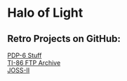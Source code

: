 # Halo of Light
## Retro Projects on GitHub:
[PDP-6 Stuff](https://github.com/PashPaw/PDP-6)<br >
[TI-86 FTP Archive](https://github.com/PashPaw/ti86-ftp)<br >
[JOSS-II](https://github.com/PDP-10/JOSS-II)
